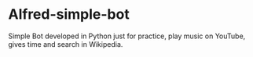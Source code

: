 # Alfred-simple-bot
Simple Bot developed in Python just for practice, play music on YouTube, gives time and search in Wikipedia. 
